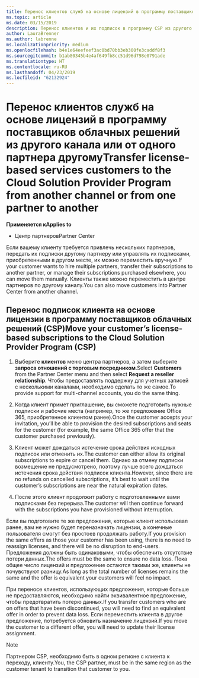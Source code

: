 ```yaml
---
title: Перенос клиентов служб на основе лицензий в программу поставщиков облачных решений в Центре партнеров | Центр партнеров
ms.topic: article
ms.date: 03/15/2019
description: Перенос клиентов и их подписок в программу CSP из другого канала или от другого партнера.
author: LauraBrenner
ms.author: labrenne
ms.localizationpriority: medium
ms.openlocfilehash: b4e1e64eefeef3ac0bd70bb3eb300fe3caddf8f3
ms.sourcegitcommit: b1ab80345b4e4af649fb8cc51d96d798e0791ade
ms.translationtype: HT
ms.contentlocale: ru-RU
ms.lasthandoff: 04/23/2019
ms.locfileid: "62132924"
---
```

# <a name="transfer-license-based-services-customers-to-the-cloud-solution-provider-program-from-another-channel-or-from-one-partner-to-another"></a><span data-ttu-id="970a4-103">Перенос клиентов служб на основе лицензий в программу поставщиков облачных решений из другого канала или от одного партнера другому</span><span class="sxs-lookup"><span data-stu-id="970a4-103">Transfer license-based services customers to the Cloud Solution Provider Program from another channel or from one partner to another</span></span>

<span data-ttu-id="970a4-104">**Применяется к**</span><span class="sxs-lookup"><span data-stu-id="970a4-104">**Applies to**</span></span>

-  <span data-ttu-id="970a4-105">Центр партнеров</span><span class="sxs-lookup"><span data-stu-id="970a4-105">Partner Center</span></span>

<span data-ttu-id="970a4-106">Если вашему клиенту требуется привлечь нескольких партнеров, передать их подписки другому партнеру или управлять их подписками, приобретенными в другом месте, их можно переместить вручную.</span><span class="sxs-lookup"><span data-stu-id="970a4-106">If your customer wants to hire multiple partners, transfer their subscriptions to another partner, or manage their subscriptions purchased elsewhere, you can move them manually.</span></span> <span data-ttu-id="970a4-107">Клиенты также можно переместить в центре партнеров по другому каналу.</span><span class="sxs-lookup"><span data-stu-id="970a4-107">You can also move customers into Partner Center from another channel.</span></span>

## <a name="move-your-customers-license-based-subscriptions-to-the-cloud-solution-provider-program-csp"></a><span data-ttu-id="970a4-108">Перенос подписок клиента на основе лицензии в программу поставщиков облачных решений (CSP)</span><span class="sxs-lookup"><span data-stu-id="970a4-108">Move your customer’s license-based subscriptions to the Cloud Solution Provider Program (CSP)</span></span>

1. <span data-ttu-id="970a4-109">Выберите **клиентов** меню центра партнеров, а затем выберите **запроса отношений с торговым посредником**.</span><span class="sxs-lookup"><span data-stu-id="970a4-109">Select **Customers** from the Partner Center menu and then select **Request a reseller relationship**.</span></span> <span data-ttu-id="970a4-110">Чтобы предоставлять поддержку для учетных записей с несколькими каналами, необходимо сделать то же самое.</span><span class="sxs-lookup"><span data-stu-id="970a4-110">To provide support for multi-channel accounts, you do the same thing.</span></span>

2.  <span data-ttu-id="970a4-111">Когда клиент примет приглашение, вы сможете подготовить нужные подписки и рабочие места (например, то же предложение Office 365, приобретенное клиентом ранее).</span><span class="sxs-lookup"><span data-stu-id="970a4-111">Once the customer accepts your invitation, you’ll be able to provision the desired subscriptions and seats for the customer (for example, the same Office 365 offer that the customer purchased previously).</span></span>

3. <span data-ttu-id="970a4-112">Клиент может дождаться истечение срока действия исходных подписок или отменить их.</span><span class="sxs-lookup"><span data-stu-id="970a4-112">The customer can either allow its original subscriptions to expire or cancel them.</span></span> <span data-ttu-id="970a4-113">Однако за отмену подписки возмещение не предусмотрено, поэтому лучше всего дождаться истечения срока действия подписок клиента.</span><span class="sxs-lookup"><span data-stu-id="970a4-113">However, since there are no refunds on cancelled subscriptions, it’s best to wait until the customer’s subscriptions are near the natural expiration dates.</span></span>

4. <span data-ttu-id="970a4-114">После этого клиент продолжит работу с подготовленными вами подписками без перерыва.</span><span class="sxs-lookup"><span data-stu-id="970a4-114">The customer will then continue forward with the subscriptions you have provisioned without interruption.</span></span>


<span data-ttu-id="970a4-115">Если вы подготовите те же предложения, которые клиент использовал ранее, вам не нужно будет переназначать лицензии, а конечные пользователя смогут без простоев продолжать работу.</span><span class="sxs-lookup"><span data-stu-id="970a4-115">If you provision the same offers as those your customer has been using, there is no need to reassign licenses, and there will be no disruption to end-users.</span></span> <span data-ttu-id="970a4-116">Предложения должны быть одинаковыми, чтобы обеспечить отсутствие потери данных.</span><span class="sxs-lookup"><span data-stu-id="970a4-116">The offers must be the same to ensure no data loss.</span></span> <span data-ttu-id="970a4-117">Пока общее число лицензий и предложение остаются такими же, клиенты не почувствуют разницу.</span><span class="sxs-lookup"><span data-stu-id="970a4-117">As long as the total number of licenses remains the same and the offer is equivalent your customers will feel no impact.</span></span>

<span data-ttu-id="970a4-118">При переносе клиентов, использующих предложения, которые больше не предоставляются, необходимо найти эквивалентное предложение, чтобы предотвратить потерю данных.</span><span class="sxs-lookup"><span data-stu-id="970a4-118">If you transfer customers who are on offers that have been discontinued, you will need to find an equivalent offer in order to prevent data loss.</span></span> <span data-ttu-id="970a4-119">Если переместить клиента в другое предложение, потребуется обновить назначение лицензий.</span><span class="sxs-lookup"><span data-stu-id="970a4-119">If you move the customer to a different offer, you will need to update their license assignment.</span></span>

>[!NOTE]
><span data-ttu-id="970a4-120">Партнером CSP, необходимо быть в одном регионе с клиента к переходу, клиенту.</span><span class="sxs-lookup"><span data-stu-id="970a4-120">You, the CSP partner, must be in the same region as the customer tenant to transition that customer to you.</span></span> 



